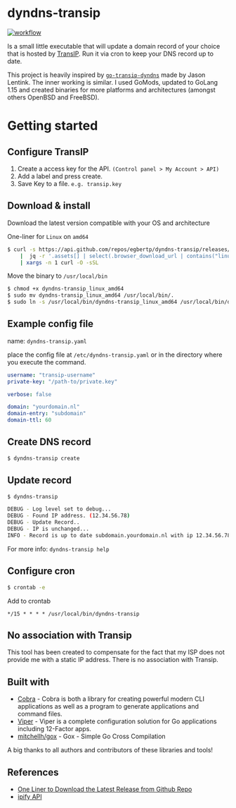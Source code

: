 # dyndns-transip

[![workflow](https://github.com/egbertp/dyndns-transip/workflows/goreleaser/badge.svg)](https://github.com/egbertp/dyndns-transip/releases)



Is a small little executable that will update a domain record of your choice that is hosted by [TransIP](https://www.transip.nl/). Run it via cron to keep your DNS record up to date.

This project is heavily inspired by [`go-transip-dyndns`](https://github.com/jlentink/go-transip-dyndns) made by Jason Lentink. The inner working is similar. I used GoMods, updated to GoLang 1.15 and created binaries for more platforms and architectures (amongst others OpenBSD and FreeBSD).

# Getting started 

## Configure TransIP

1. Create a access key for the API. `(Control panel > My Account > API)`
2. Add a label and press create.
3. Save Key to a file. `e.g. transip.key`

## Download & install

Download the latest version compatible with your OS and architecture

One-liner for `Linux` on `amd64`
```sh
$ curl -s https://api.github.com/repos/egbertp/dyndns-transip/releases/latest \
    |  jq -r '.assets[] | select(.browser_download_url | contains("linux_amd64")) | .browser_download_url' \
    | xargs -n 1 curl -O -sSL
```

Move the binary to `/usr/local/bin`
```sh
$ chmod +x dyndns-transip_linux_amd64
$ sudo mv dyndns-transip_linux_amd64 /usr/local/bin/.
$ sudo ln -s /usr/local/bin/dyndns-transip_linux_amd64 /usr/local/bin/dyndns-transip
```

## Example config file

name: `dyndns-transip.yaml`

place the config file at `/etc/dyndns-transip.yaml` or in the directory where you execute the command.

```yaml
username: "transip-username"
private-key: "/path-to/private.key"

verbose: false

domain: "yourdomain.nl"
domain-entry: "subdomain"
domain-ttl: 60
```

## Create DNS record

```sh
$ dyndns-transip create
```

## Update record

```sh
$ dyndns-transip

DEBUG - Log level set to debug...
DEBUG - Found IP address. (12.34.56.78)
DEBUG - Update Record..
DEBUG - IP is unchanged...
INFO - Record is up to date subdomain.yourdomain.nl with ip 12.34.56.78.
```

For more info: `dyndns-transip help`

## Configure cron

```sh
$ crontab -e
```

Add to crontab
```
*/15 * * * * /usr/local/bin/dyndns-transip
```

## No association with Transip

This tool has been created to compensate for the fact that my ISP does not provide me with a static IP address. There is no association with Transip.

## Built with

* [Cobra](https://github.com/spf13/cobra) - Cobra is both a library for creating powerful modern CLI applications as well as a program to generate applications and command files.
* [Viper](https://github.com/spf13/viper) - Viper is a complete configuration solution for Go applications including 12-Factor apps.
* [mitchellh/gox](github.com/mitchellh/gox) - Gox - Simple Go Cross Compilation

A big thanks to all authors and contributors of these libraries and tools!

## References

* [One Liner to Download the Latest Release from Github Repo](https://gist.github.com/steinwaywhw/a4cd19cda655b8249d908261a62687f8)
* [ipify API](https://www.ipify.org/)